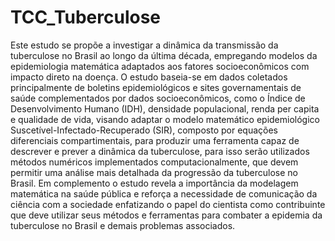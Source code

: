 # TCC_Tuberculose

Este estudo se propõe a investigar a dinâmica da transmissão da tuberculose no Brasil ao longo da última década, empregando modelos da epidemiologia matemática adaptados aos fatores socioeconômicos com impacto direto na doença. O estudo baseia-se em dados coletados principalmente de boletins epidemiológicos e sites governamentais de saúde complementados por dados socioeconômicos, como o Índice de Desenvolvimento Humano (IDH), densidade populacional, renda per capita e qualidade de vida, visando adaptar o modelo matemático epidemiológico Suscetível-Infectado-Recuperado (SIR), composto por equações diferenciais compartimentais, para produzir uma ferramenta capaz de descrever e prever a dinâmica da tuberculose, para isso serão utilizados métodos numéricos implementados computacionalmente, que devem permitir uma análise mais detalhada da progressão da tuberculose no Brasil. Em complemento o estudo revela a importância da modelagem matemática na saúde pública e reforça a necessidade de comunicação da ciência com a sociedade enfatizando o papel do cientista como contribuinte que deve utilizar seus métodos e ferramentas para combater a epidemia da tuberculose no Brasil e demais problemas associados.
